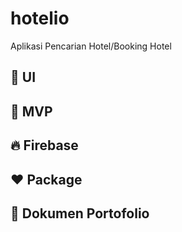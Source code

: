 # hotelio
Aplikasi Pencarian Hotel/Booking Hotel


## :iphone: UI


## :page_with_curl: MVP


## :fire: Firebase


## :hearts: Package

  
## :file_folder: Dokumen Portofolio
